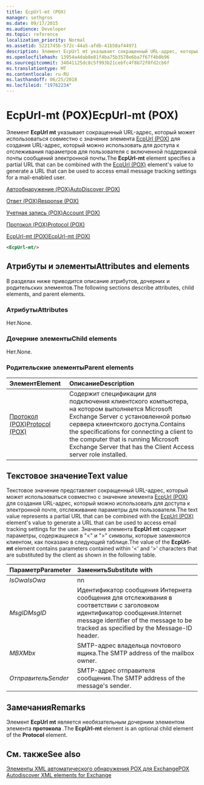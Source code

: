 ```yaml
---
title: EcpUrl-mt (POX)
manager: sethgros
ms.date: 09/17/2015
ms.audience: Developer
ms.topic: reference
localization_priority: Normal
ms.assetid: 5221745b-572c-44a5-afdb-41b58af44971
description: Элемент EcpUrl mt указывает сокращенный URL-адрес, который может использоваться совместно с значение элемента EcpUrl (POX) для создания URL-адрес, который можно использовать для доступа к отслеживания параметров для пользователя с включенной поддержкой почты сообщений электронной почты.
ms.openlocfilehash: 13954a4dab8e81f4ba75b3578e6ba7f67f4b8b96
ms.sourcegitcommit: 34041125dc8c5f993b21cebfc4f8b72f0fd2cb6f
ms.translationtype: MT
ms.contentlocale: ru-RU
ms.lasthandoff: 06/25/2018
ms.locfileid: "19762234"
---
```

# <a name="ecpurl-mt-pox"></a><span data-ttu-id="20981-103">EcpUrl-mt (POX)</span><span class="sxs-lookup"><span data-stu-id="20981-103">EcpUrl-mt (POX)</span></span>

<span data-ttu-id="20981-104">Элемент **EcpUrl mt** указывает сокращенный URL-адрес, который может использоваться совместно с значение элемента [EcpUrl (POX)](ecpurl-pox.md) для создания URL-адрес, который можно использовать для доступа к отслеживания параметров для пользователя с включенной поддержкой почты сообщений электронной почты.</span><span class="sxs-lookup"><span data-stu-id="20981-104">The **EcpUrl-mt** element specifies a partial URL that can be combined with the [EcpUrl (POX)](ecpurl-pox.md) element's value to generate a URL that can be used to access email message tracking settings for a mail-enabled user.</span></span> 
  
[<span data-ttu-id="20981-105">Автообнаружение (POX)</span><span class="sxs-lookup"><span data-stu-id="20981-105">AutoDiscover (POX)</span></span>](autodiscover-pox.md)
  
[<span data-ttu-id="20981-106">Ответ (POX)</span><span class="sxs-lookup"><span data-stu-id="20981-106">Response (POX)</span></span>](response-pox.md)
  
[<span data-ttu-id="20981-107">Учетная запись (POX)</span><span class="sxs-lookup"><span data-stu-id="20981-107">Account (POX)</span></span>](account-pox.md)
  
[<span data-ttu-id="20981-108">Протокол (POX)</span><span class="sxs-lookup"><span data-stu-id="20981-108">Protocol (POX)</span></span>](protocol-pox.md)
  
[<span data-ttu-id="20981-109">EcpUrl-mt (POX)</span><span class="sxs-lookup"><span data-stu-id="20981-109">EcpUrl-mt (POX)</span></span>](ecpurl-mt-pox.md)
  
```XML
<EcpUrl-mt/>
```

## <a name="attributes-and-elements"></a><span data-ttu-id="20981-110">Атрибуты и элементы</span><span class="sxs-lookup"><span data-stu-id="20981-110">Attributes and elements</span></span>

<span data-ttu-id="20981-111">В разделах ниже приводится описание атрибутов, дочерних и родительских элементов.</span><span class="sxs-lookup"><span data-stu-id="20981-111">The following sections describe attributes, child elements, and parent elements.</span></span>
  
### <a name="attributes"></a><span data-ttu-id="20981-112">Атрибуты</span><span class="sxs-lookup"><span data-stu-id="20981-112">Attributes</span></span>

<span data-ttu-id="20981-113">Нет.</span><span class="sxs-lookup"><span data-stu-id="20981-113">None.</span></span>
  
### <a name="child-elements"></a><span data-ttu-id="20981-114">Дочерние элементы</span><span class="sxs-lookup"><span data-stu-id="20981-114">Child elements</span></span>

<span data-ttu-id="20981-115">Нет.</span><span class="sxs-lookup"><span data-stu-id="20981-115">None.</span></span>
  
### <a name="parent-elements"></a><span data-ttu-id="20981-116">Родительские элементы</span><span class="sxs-lookup"><span data-stu-id="20981-116">Parent elements</span></span>

|<span data-ttu-id="20981-117">**Элемент**</span><span class="sxs-lookup"><span data-stu-id="20981-117">**Element**</span></span>|<span data-ttu-id="20981-118">**Описание**</span><span class="sxs-lookup"><span data-stu-id="20981-118">**Description**</span></span>|
|:-----|:-----|
|[<span data-ttu-id="20981-119">Протокол (POX)</span><span class="sxs-lookup"><span data-stu-id="20981-119">Protocol (POX)</span></span>](protocol-pox.md) <br/> |<span data-ttu-id="20981-120">Содержит спецификации для подключения клиентского компьютера, на котором выполняется Microsoft Exchange Server с установленной ролью сервера клиентского доступа.</span><span class="sxs-lookup"><span data-stu-id="20981-120">Contains the specifications for connecting a client to the computer that is running Microsoft Exchange Server that has the Client Access server role installed.</span></span>  <br/> |
   
## <a name="text-value"></a><span data-ttu-id="20981-121">Текстовое значение</span><span class="sxs-lookup"><span data-stu-id="20981-121">Text value</span></span>

<span data-ttu-id="20981-122">Текстовое значение представляет сокращенный URL-адрес, который может использоваться совместно с значение элемента [EcpUrl (POX)](ecpurl-pox.md) для создания URL-адрес, который можно использовать для доступа к электронной почте, отслеживание параметры для пользователя.</span><span class="sxs-lookup"><span data-stu-id="20981-122">The text value represents a partial URL that can be combined with the [EcpUrl (POX)](ecpurl-pox.md) element's value to generate a URL that can be used to access email tracking settings for the user.</span></span> <span data-ttu-id="20981-123">Значение элемента **EcpUrl mt** содержит параметры, содержащиеся в "<" и ">" символы, которые заменяются клиентом, как показано в следующей таблице.</span><span class="sxs-lookup"><span data-stu-id="20981-123">The value of the **EcpUrl-mt** element contains parameters contained within '<' and '>' characters that are substituted by the client as shown in the following table.</span></span> 
  
|<span data-ttu-id="20981-124">**Параметр**</span><span class="sxs-lookup"><span data-stu-id="20981-124">**Parameter**</span></span>|<span data-ttu-id="20981-125">**Заменить**</span><span class="sxs-lookup"><span data-stu-id="20981-125">**Substitute with**</span></span>|
|:-----|:-----|
| <span data-ttu-id="20981-126">_IsOwa_</span><span class="sxs-lookup"><span data-stu-id="20981-126">_IsOwa_</span></span> <br/> |<span data-ttu-id="20981-127">n</span><span class="sxs-lookup"><span data-stu-id="20981-127">n</span></span>  <br/> |
| <span data-ttu-id="20981-128">_MsgID_</span><span class="sxs-lookup"><span data-stu-id="20981-128">_MsgID_</span></span> <br/> |<span data-ttu-id="20981-129">Идентификатор сообщения Интернета сообщения для отслеживания в соответствии с заголовком идентификатор сообщения.</span><span class="sxs-lookup"><span data-stu-id="20981-129">Internet message identifier of the message to be tracked as specified by the Message-ID header.</span></span>  <br/> |
| <span data-ttu-id="20981-130">_MBX_</span><span class="sxs-lookup"><span data-stu-id="20981-130">_Mbx_</span></span> <br/> |<span data-ttu-id="20981-131">SMTP-адрес владельца почтового ящика.</span><span class="sxs-lookup"><span data-stu-id="20981-131">The SMTP address of the mailbox owner.</span></span>  <br/> |
| <span data-ttu-id="20981-132">_Отправитель_</span><span class="sxs-lookup"><span data-stu-id="20981-132">_Sender_</span></span> <br/> |<span data-ttu-id="20981-133">SMTP-адрес отправителя сообщения.</span><span class="sxs-lookup"><span data-stu-id="20981-133">The SMTP address of the message's sender.</span></span>  <br/> |
   
## <a name="remarks"></a><span data-ttu-id="20981-134">Замечания</span><span class="sxs-lookup"><span data-stu-id="20981-134">Remarks</span></span>

<span data-ttu-id="20981-135">Элемент **EcpUrl mt** является необязательным дочерним элементом элемента **протокола** .</span><span class="sxs-lookup"><span data-stu-id="20981-135">The **EcpUrl-mt** element is an optional child element of the **Protocol** element.</span></span> 
  
## <a name="see-also"></a><span data-ttu-id="20981-136">См. также</span><span class="sxs-lookup"><span data-stu-id="20981-136">See also</span></span>



[<span data-ttu-id="20981-137">Элементы XML автоматического обнаружения POX для Exchange</span><span class="sxs-lookup"><span data-stu-id="20981-137">POX Autodiscover XML elements for Exchange</span></span>](pox-autodiscover-xml-elements-for-exchange.md)

